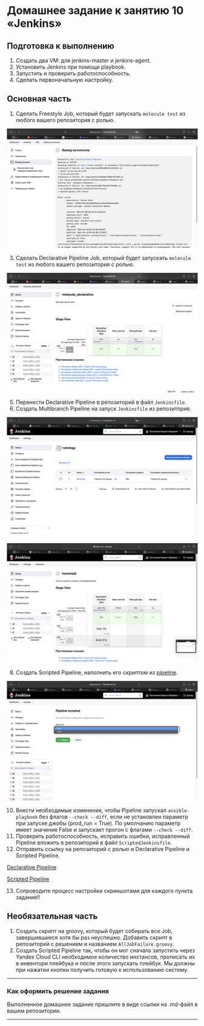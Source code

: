 # Домашнее задание к занятию 10 «Jenkins»

## Подготовка к выполнению

1. Создать два VM: для jenkins-master и jenkins-agent.
2. Установить Jenkins при помощи playbook.
3. Запустить и проверить работоспособность.
4. Сделать первоначальную настройку.

## Основная часть

1. Сделать Freestyle Job, который будет запускать `molecule test` из любого вашего репозитория с ролью.

![freestyle](https://github.com/Kirill67km/sysadmin-homeworks/blob/hometask/software/screenshots/freestyle.png)

3. Сделать Declarative Pipeline Job, который будет запускать `molecule test` из любого вашего репозитория с ролью.

![declarative](https://github.com/Kirill67km/sysadmin-homeworks/blob/hometask/software/screenshots/declarative.png)

5. Перенести Declarative Pipeline в репозиторий в файл `Jenkinsfile`.
6. Создать Multibranch Pipeline на запуск `Jenkinsfile` из репозитория.

![multibranch](https://github.com/Kirill67km/sysadmin-homeworks/blob/hometask/software/screenshots/multibranch.png)

![multibranch_two](https://github.com/Kirill67km/sysadmin-homeworks/blob/hometask/software/screenshots/multibranch_two.png)

8. Создать Scripted Pipeline, наполнить его скриптом из [pipeline](./pipeline).

![scripted_jenkins](https://github.com/Kirill67km/sysadmin-homeworks/blob/hometask/software/screenshots/scripted_jenkins.png)

10. Внести необходимые изменения, чтобы Pipeline запускал `ansible-playbook` без флагов `--check --diff`, если не установлен параметр при запуске джобы (prod_run = True). По умолчанию параметр имеет значение False и запускает прогон с флагами `--check --diff`.
11. Проверить работоспособность, исправить ошибки, исправленный Pipeline вложить в репозиторий в файл `ScriptedJenkinsfile`.
12. Отправить ссылку на репозиторий с ролью и Declarative Pipeline и Scripted Pipeline.

[Declarative Pipeline](https://github.com/Kirill67km/sysadmin-homeworks/blob/hometask/software/ansible-jenkins/Jenkinsfile)

[Scripted Pipeline](https://github.com/Kirill67km/sysadmin-homeworks/blob/hometask/software/pipeline/ScriptedJenkinsfile)

13. Сопроводите процесс настройки скриншотами для каждого пункта задания!!

## Необязательная часть

1. Создать скрипт на groovy, который будет собирать все Job, завершившиеся хотя бы раз неуспешно. Добавить скрипт в репозиторий с решением и названием `AllJobFailure.groovy`.
2. Создать Scripted Pipeline так, чтобы он мог сначала запустить через Yandex Cloud CLI необходимое количество инстансов, прописать их в инвентори плейбука и после этого запускать плейбук. Мы должны при нажатии кнопки получить готовую к использованию систему.

---

### Как оформить решение задания

Выполненное домашнее задание пришлите в виде ссылки на .md-файл в вашем репозитории.

---
